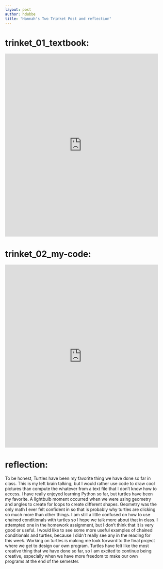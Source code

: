 ```yaml
---
layout: post
author: hdubbe
title: "Hannah's Two Trinket Post and reflection"
---
```


# trinket_01_textbook:

<iframe src="https://trinket.io/embed/python/6740e51b68" width="100%" height="600" frameborder="0" marginwidth="0" marginheight="0" allowfullscreen></iframe>


# trinket_02_my-code:

<iframe src="https://trinket.io/embed/python/fef06156b4" width="100%" height="600" frameborder="0" marginwidth="0" marginheight="0" allowfullscreen></iframe>


# reflection: 

To be honest, Turtles have been my favorite thing we have done so far in class. This is my left brain talking, but I would rather use code to draw cool pictures than compute the whatever from a text file that I don’t know how to access. I have really enjoyed learning Python so far, but turtles have been my favorite. 
A lightbulb moment occurred when we were using geometry and angles to create for loops to create different shapes. Geometry was the only math I ever felt confident in so that is probably why turtles are clicking so much more than other things.
I am still a little confused on how to use chained conditionals with turtles so I hope we talk more about that in class. I attempted one in the homework assignment, but I don’t think that it is very good or useful. I would like to see some more useful examples of chained conditionals and turtles, because I didn’t really see any in the reading for this week.
Working on turtles is making me look forward to the final project where we get to design our own program. Turtles have felt like the most creative thing that we have done so far, so I am excited to continue being creative, especially when we have more freedom to make our own programs at the end of the semester.
